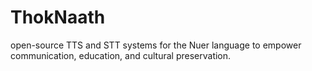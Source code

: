 # ThokNaath
open-source TTS and STT systems for the Nuer language to empower communication, education, and cultural preservation.
